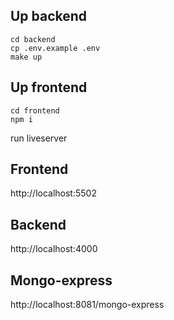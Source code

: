 ## Up backend
```
cd backend
cp .env.example .env
make up
```

## Up frontend
```
cd frontend
npm i
```
run liveserver
## Frontend
http://localhost:5502

## Backend
http://localhost:4000

## Mongo-express
http://localhost:8081/mongo-express